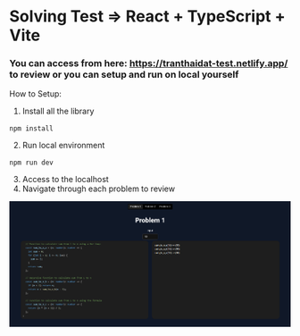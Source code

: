 # Solving Test => React + TypeScript + Vite

### You can access from here: https://tranthaidat-test.netlify.app/ to review or you can setup and run on local yourself

How to Setup:

1. Install all the library

```
npm install
```

2. Run local environment

```
npm run dev
```

3. Access to the localhost
4. Navigate through each problem to review

![Logo](./public/preview.png)
